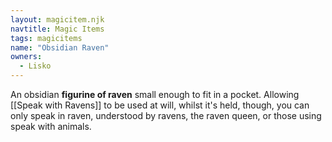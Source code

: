 ```yaml
---
layout: magicitem.njk
navtitle: Magic Items
tags: magicitems
name: "Obsidian Raven"
owners:
  - Lisko
---
```


An obsidian **figurine of raven** small enough to fit in a pocket. Allowing [[Speak with Ravens]] to be used at will, whilst it's held, though, you can only speak in raven, understood by ravens, the raven queen, or those using speak with animals.